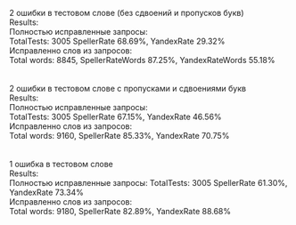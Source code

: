 2 ошибки в тестовом слове (без сдвоений и пропусков букв)<br>
Results:<br>
Полностью исправленные запросы:<br>
TotalTests: 3005 SpellerRate 68.69%, YandexRate 29.32% <br>
Исправленно слов из запросов:<br>
Total words: 8845, SpellerRateWords 87.25%, YandexRateWords 55.18%<br>
<br><br>
2 ошибки в тестовом слове с пропусками и сдвоениями букв<br>
Results:<br>
Полностью исправленные запросы:<br>
 TotalTests: 3005 SpellerRate 67.15%, YandexRate 46.56% <br>
Исправленно слов из запросов:<br>
Total words: 9160, SpellerRate 85.33%, YandexRate 70.75%<br>
<br><br>
1 ошибка в тестовом слове<br>
Results:<br>
Полностью исправленные запросы:
TotalTests: 3005 SpellerRate 61.30%, YandexRate 73.34% <br>
Исправленно слов из запросов:<br>
Total words: 9180, SpellerRate 82.89%, YandexRate 88.68%<br>
